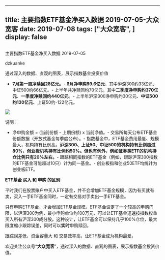 
---
title:   主要指数ETF基金净买入数据 2019-07-05-大众宽客
date: 2019-07-08
tags: ["大众宽客", ]
display: false
---


## 



主要指数ETF基金净买入数据 2019-07-05




dzkuanke




通过深入的数据、直观的图表，展示指数基金投资价值

- **7月第一周净赎回28亿元。**- **6月净申购89.6亿元**，其中沪深300约33亿元、中证500约66亿元。- 上半年共净赎回约70亿元，其中**二季度净申购约370亿元**、**一季度净赎回约440亿元**。- 上半年沪深300净申购约30亿元、**中证500约130亿元**、上证50约-122亿元。


<img class="rich_pages" data-ratio="1.3654545454545455" data-s="300,640" src="https://mmbiz.qpic.cn/mmbiz_png/PKw3FQPmhIiaeUJANVRqRTT4mHDT1l6qV05GVw8FbEiago9J3rz1K9wNmrIkDsAzNRPTgxqhwSibJ6l16iaMIm0Sfg/640?wx_fmt=png" data-type="png" data-w="550" style="">



说明：
- 净申购金额 = (当前份额 - 上期份额) x 当前净值。- 交易所每天公布ETF基金份额数据（开放式基金每季度公布）。- 指数基金中，ETF基金费用最低、规模最大，机构持有比例高。**沪深300、上证50、中证500的机构持有比例超过80%，创业板机构持有比例约50%。但也有例外，例如证券类ETF的机构持仓比例只有20%左右。**- 跟踪相同指数的ETF基金（例如，跟踪沪深300指数的ETF基金可能超过10只）计为同一基金。- 创业板指和创业50ETF均统计为创业板ETF。






**ETF基金 买入 和 申购 的区别**



平时我们在股票账户中买入ETF基金，并不会增加ETF基金规模，因为有买就有卖，买入一手ETF基金同时，一定有交易对手卖出一手ETF基金。



只有申购ETF基金，才会增加ETF基金规模。ETF基金设定了一个较高的申购门限，以沪深300为例，最小申购单位约100万元，可以让ETF基金迅速按指数权重买入所有沪深300成分股。这种设计，让ETF基金可以保持几乎100%仓位，最大限度缩小跟踪误差，同时可以**实时**申购赎回。



跟踪误差低，资金容量大&nbsp;和 交易效率高，让ETF基金成为机构最爱。





欢迎关注公众号“**大众宽客**”，通过深入的数据、直观的图表，展示指数基金投资价值。









